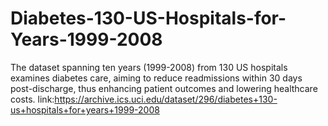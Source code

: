 # Diabetes-130-US-Hospitals-for-Years-1999-2008
The dataset spanning ten years (1999-2008) from 130 US hospitals examines diabetes care, aiming to reduce readmissions within 30 days post-discharge, thus enhancing patient outcomes and lowering healthcare costs.
link:https://archive.ics.uci.edu/dataset/296/diabetes+130-us+hospitals+for+years+1999-2008
